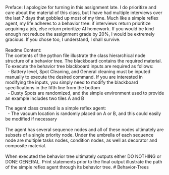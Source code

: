 Preface: I apologize for turning in this assignment late. I do prioritize and care about the material of this class, but I have had multiple interviews over the last 7 days that gobbled up most of my time. Much like a simple reflex agent, my life adheres to a behavior tree: if interviews return prioritize acquiring a job, else return prioritize AI homework. If you would be kind enough not reduce the assignment grade by 20%, I would be extremely gracious. If you chose too, I understand, I shall survive. <br />
<br />
Readme Content: <br />
The contents of the python file illustrate the class hierarchical node structure of a behavior tree. The blackboard contains the required material. To execute the behavior tree blackboard inputs are required as follows: <br />
&nbsp;&nbsp;- Battery level, Spot Cleaning, and General cleaning must be inputed manually to execute the desired command. If you are interested in modifying the inputs, you simply need to modify the blackboard specifications in the fifth line from the bottom <br />
&nbsp;&nbsp;- Dusty Spots are randomized, and the simple environment used to provide an example includes two tiles A and B<br />

The agent class created is a simple reflex agent: <br />
&nbsp;&nbsp;- The vacuum location is randomly placed on A or B, and this could easily be modified if necessary<br />
<br />
The agent has several sequence nodes and all of these nodes ultimately are subsets of a single priority node. Under the umbrella of each sequence node are multiple tasks nodes, condition nodes, as well as decorator and composite material.<br />
<br />
When executed the behavior tree ultimately outputs either DO NOTHING or DONE GENERAL. Print statements prior to the final output illustrate the path of the simple reflex agent through its behavior tree. # Behavior-Trees
